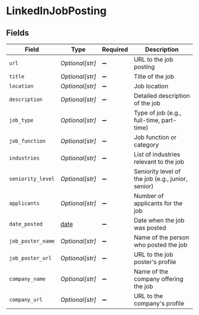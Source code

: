 # LinkedInJobPosting


## Fields

| Field                                                                | Type                                                                 | Required                                                             | Description                                                          |
| -------------------------------------------------------------------- | -------------------------------------------------------------------- | -------------------------------------------------------------------- | -------------------------------------------------------------------- |
| `url`                                                                | *Optional[str]*                                                      | :heavy_minus_sign:                                                   | URL to the job posting                                               |
| `title`                                                              | *Optional[str]*                                                      | :heavy_minus_sign:                                                   | Title of the job                                                     |
| `location`                                                           | *Optional[str]*                                                      | :heavy_minus_sign:                                                   | Job location                                                         |
| `description`                                                        | *Optional[str]*                                                      | :heavy_minus_sign:                                                   | Detailed description of the job                                      |
| `job_type`                                                           | *Optional[str]*                                                      | :heavy_minus_sign:                                                   | Type of job (e.g., full-time, part-time)                             |
| `job_function`                                                       | *Optional[str]*                                                      | :heavy_minus_sign:                                                   | Job function or category                                             |
| `industries`                                                         | *Optional[str]*                                                      | :heavy_minus_sign:                                                   | List of industries relevant to the job                               |
| `seniority_level`                                                    | *Optional[str]*                                                      | :heavy_minus_sign:                                                   | Seniority level of the job (e.g., junior, senior)                    |
| `applicants`                                                         | *Optional[str]*                                                      | :heavy_minus_sign:                                                   | Number of applicants for the job                                     |
| `date_posted`                                                        | [date](https://docs.python.org/3/library/datetime.html#date-objects) | :heavy_minus_sign:                                                   | Date when the job was posted                                         |
| `job_poster_name`                                                    | *Optional[str]*                                                      | :heavy_minus_sign:                                                   | Name of the person who posted the job                                |
| `job_poster_url`                                                     | *Optional[str]*                                                      | :heavy_minus_sign:                                                   | URL to the job poster's profile                                      |
| `company_name`                                                       | *Optional[str]*                                                      | :heavy_minus_sign:                                                   | Name of the company offering the job                                 |
| `company_url`                                                        | *Optional[str]*                                                      | :heavy_minus_sign:                                                   | URL to the company's profile                                         |